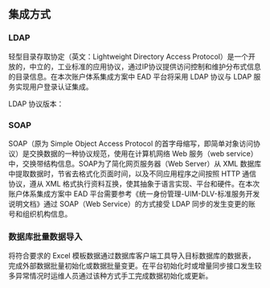 ## 集成方式

### LDAP
轻型目录存取协定（英文：Lightweight Directory Access Protocol）是一个开放的，中立的，工业标准的应用协议，通过IP协议提供访问控制和维护分布式信息的目录信息。在本次账户体系集成方案中 EAD 平台将采用 LDAP 协议与 LDAP 服务实现用户登录认证集成。

LDAP 协议版本：

### SOAP
SOAP（原为 Simple Object Access Protocol 的首字母缩写，即简单对象访问协议）是交换数据的一种协议规范，使用在计算机网络 Web 服务（web service）中，交换带结构信息。SOAP为了简化网页服务器（Web Server）从 XML 数据库中提取数据时，节省去格式化页面时间，以及不同应用程序之间按照 HTTP 通信协议，遵从 XML 格式执行资料互换，使其抽象于语言实现、平台和硬件。在本次账户体系集成方案中 EAD 平台需要参考《统一身份管理-UIM-DLV-标准服务开发说明文档》通过 SOAP（Web Service）的方式接受 LDAP 同步的发生变更的账号和组织机构信息。

### 数据库批量数据导入
将符合要求的 Excel 模板数据通过数据库客户端工具导入目标数据库的数据表，完成外部数据批量初始化或数据批量变更。在平台初始化时或增量同步接口发生较多异常情况时运维人员通过该种方式手工完成数据初始化或更新。